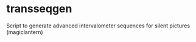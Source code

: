 # transseqgen
Script to generate advanced intervalometer sequences for silent pictures (magiclantern)
